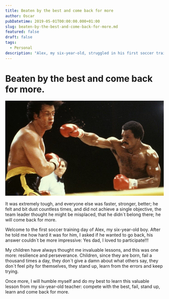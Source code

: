```yaml
---
title: Beaten by the best and come back for more
author: Oscar
pubDatetime: 2019-05-01T00:00:00.000+01:00
slug: beaten-by-the-best-and-come-back-for-more.md
featured: false
draft: false
tags:
  - Personal
description: "Alex, my six-year-old, struggled in his first soccer training but remained enthusiastic. His resilience taught me to embrace failure and persist. Once again, I'm learning from my young teacher."
---
```


# Beaten by the best and come back for more.

![Beaten by the best](https://github.com/OscarValerock/OscarValerock/blob/main/src/content/blog/beaten-by-the-best-and-come-back-for-more/Beaten%20by%20the%20best.jpg?raw=true)

It was extremely tough, and everyone else was faster, stronger, better; he felt and bit dust countless times, and did not achieve a single objective, the team leader thought he might be misplaced, that he didn´t belong there; he will come back for more.

Welcome to the first soccer training day of Alex, my six-year-old boy. After he told me how hard it was for him, I asked if he wanted to go back, his answer couldn´t be more impressive: Yes dad, I loved to participate!!!

My children have always thought me invaluable lessons, and this was one more: resilience and perseverance. Children, since they are born, fail a thousand times a day, they don´t give a damn about what others say, they don´t feel pity for themselves, they stand up, learn from the errors and keep trying.

Once more, I will humble myself and do my best to learn this valuable lesson from my six-year-old teacher: compete with the best, fail, stand up, learn and come back for more.